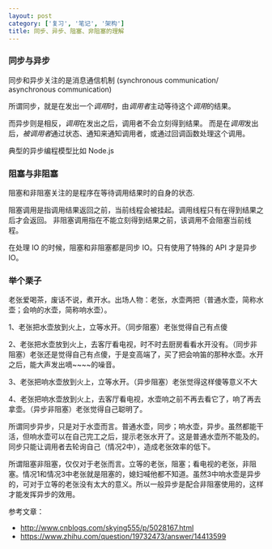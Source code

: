 ```yaml
---
layout: post
category: ['复习', '笔记', '架构']
title: 同步、异步、阻塞、非阻塞的理解
---
```


### 同步与异步

同步和异步关注的是消息通信机制 (synchronous communication/ asynchronous communication)

所谓同步，就是在发出一个*调用*时，由*调用者*主动等待这个*调用*的结果。

而异步则是相反，*调用*在发出之后，调用者不会立刻得到结果。
而是在*调用*发出后，*被调用者*通过状态、通知来通知调用者，或通过回调函数处理这个调用。

典型的异步编程模型比如 Node.js

### 阻塞与非阻塞

阻塞和非阻塞关注的是程序在等待调用结果时的自身的状态.

阻塞调用是指调用结果返回之前，当前线程会被挂起。调用线程只有在得到结果之后才会返回。
非阻塞调用指在不能立刻得到结果之前，该调用不会阻塞当前线程。

在处理 IO 的时候，阻塞和非阻塞都是同步 IO。只有使用了特殊的 API 才是异步 IO。

### 举个栗子

老张爱喝茶，废话不说，煮开水。出场人物：老张，水壶两把（普通水壶，简称水壶；会响的水壶，简称响水壶）。

1、老张把水壶放到火上，立等水开。（同步阻塞）老张觉得自己有点傻

2、老张把水壶放到火上，去客厅看电视，时不时去厨房看看水开没有。（同步非阻塞）老张还是觉得自己有点傻，于是变高端了，买了把会响笛的那种水壶。水开之后，能大声发出嘀~~~~的噪音。

3、老张把响水壶放到火上，立等水开。（异步阻塞）老张觉得这样傻等意义不大

4、老张把响水壶放到火上，去客厅看电视，水壶响之前不再去看它了，响了再去拿壶。（异步非阻塞）老张觉得自己聪明了。

所谓同步异步，只是对于水壶而言。普通水壶，同步；响水壶，异步。虽然都能干活，但响水壶可以在自己完工之后，提示老张水开了。这是普通水壶所不能及的。同步只能让调用者去轮询自己（情况2中），造成老张效率的低下。

所谓阻塞非阻塞，仅仅对于老张而言。立等的老张，阻塞；看电视的老张，非阻塞。情况1和情况3中老张就是阻塞的，媳妇喊他都不知道。虽然3中响水壶是异步的，可对于立等的老张没有太大的意义。所以一般异步是配合非阻塞使用的，这样才能发挥异步的效用。

参考文章：

- <http://www.cnblogs.com/skying555/p/5028167.html>
- <https://www.zhihu.com/question/19732473/answer/14413599>
